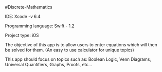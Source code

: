 #Discrete-Mathematics

IDE: Xcode -v 6.4

Programming language: Swift - 1.2

Project type: iOS



The objective of this app is to allow users to enter equations which will then be solved for them. (An easy to use calculator for unique topics)

This app should focus on topics such as: Boolean Logic, Venn Diagrams, Universal Quantifiers, Graphs, Proofs, etc...
